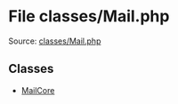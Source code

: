 File classes/Mail.php
=========

Source: [classes/Mail.php](https://github.com/PrestaShop/PrestaShop/blob/1.6.1.3/classes/Mail.php)


Classes
-------

* [MailCore](class.MailCore.md)

